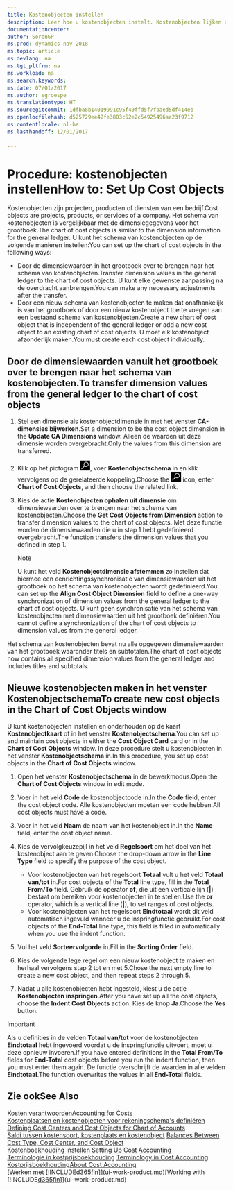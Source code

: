 ```yaml
---
title: Kostenobjecten instellen
description: Leer hoe u kostenobjecten instelt. Kostenobjecten lijken op dimensies voor het grootboek.
documentationcenter: 
author: SorenGP
ms.prod: dynamics-nav-2018
ms.topic: article
ms.devlang: na
ms.tgt_pltfrm: na
ms.workload: na
ms.search.keywords: 
ms.date: 07/01/2017
ms.author: sgroespe
ms.translationtype: HT
ms.sourcegitcommit: 1dfba8b14019991c95f40ffd5f7fbaed5df414eb
ms.openlocfilehash: d525729ee42fe3803c52e2c54925496aa23f9712
ms.contentlocale: nl-be
ms.lasthandoff: 12/01/2017

---
```

# <a name="how-to-set-up-cost-objects"></a><span data-ttu-id="81db6-103">Procedure: kostenobjecten instellen</span><span class="sxs-lookup"><span data-stu-id="81db6-103">How to: Set Up Cost Objects</span></span>
<span data-ttu-id="81db6-104">Kostenobjecten zijn projecten, producten of diensten van een bedrijf.</span><span class="sxs-lookup"><span data-stu-id="81db6-104">Cost objects are projects, products, or services of a company.</span></span> <span data-ttu-id="81db6-105">Het schema van kostenobjecten is vergelijkbaar met de dimensiegegevens voor het grootboek.</span><span class="sxs-lookup"><span data-stu-id="81db6-105">The chart of cost objects is similar to the dimension information for the general ledger.</span></span> <span data-ttu-id="81db6-106">U kunt het schema van kostenobjecten op de volgende manieren instellen:</span><span class="sxs-lookup"><span data-stu-id="81db6-106">You can set up the chart of cost objects in the following ways:</span></span>  

* <span data-ttu-id="81db6-107">Door de dimensiewaarden in het grootboek over te brengen naar het schema van kostenobjecten.</span><span class="sxs-lookup"><span data-stu-id="81db6-107">Transfer dimension values in the general ledger to the chart of cost objects.</span></span> <span data-ttu-id="81db6-108">U kunt elke gewenste aanpassing na de overdracht aanbrengen.</span><span class="sxs-lookup"><span data-stu-id="81db6-108">You can make any necessary adjustments after the transfer.</span></span>  
* <span data-ttu-id="81db6-109">Door een nieuw schema van kostenobjecten te maken dat onafhankelijk is van het grootboek of door een nieuw kostenobject toe te voegen aan een bestaand schema van kostenobjecten.</span><span class="sxs-lookup"><span data-stu-id="81db6-109">Create a new chart of cost object that is independent of the general ledger or add a new cost object to an existing chart of cost objects.</span></span> <span data-ttu-id="81db6-110">U moet elk kostenobject afzonderlijk maken.</span><span class="sxs-lookup"><span data-stu-id="81db6-110">You must create each cost object individually.</span></span>  

## <a name="to-transfer-dimension-values-from-the-general-ledger-to-the-chart-of-cost-objects"></a><span data-ttu-id="81db6-111">Door de dimensiewaarden vanuit het grootboek over te brengen naar het schema van kostenobjecten.</span><span class="sxs-lookup"><span data-stu-id="81db6-111">To transfer dimension values from the general ledger to the chart of cost objects</span></span>  
1.  <span data-ttu-id="81db6-112">Stel een dimensie als kostenobjectdimensie in met het venster **CA-dimensies bijwerken**.</span><span class="sxs-lookup"><span data-stu-id="81db6-112">Set a dimension to be the cost object dimension in the **Update CA Dimensions** window.</span></span> <span data-ttu-id="81db6-113">Alleen de waarden uit deze dimensie worden overgebracht.</span><span class="sxs-lookup"><span data-stu-id="81db6-113">Only the values from this dimension are transferred.</span></span>  
2.  <span data-ttu-id="81db6-114">Klik op het pictogram ![Zoeken naar pagina of rapport](media/ui-search/search_small.png "pictogram Zoeken naar pagina of rapport"), voer **Kostenobjectschema** in en klik vervolgens op de gerelateerde koppeling.</span><span class="sxs-lookup"><span data-stu-id="81db6-114">Choose the ![Search for Page or Report](media/ui-search/search_small.png "Search for Page or Report icon") icon, enter **Chart of Cost Objects**, and then choose the related link.</span></span>  
3.  <span data-ttu-id="81db6-115">Kies de actie **Kostenobjecten ophalen uit dimensie** om dimensiewaarden over te brengen naar het schema van kostenobjecten.</span><span class="sxs-lookup"><span data-stu-id="81db6-115">Choose the **Get Cost Objects from Dimension** action to transfer dimension values to the chart of cost objects.</span></span> <span data-ttu-id="81db6-116">Met deze functie worden de dimensiewaarden die u in stap 1 hebt gedefinieerd overgebracht.</span><span class="sxs-lookup"><span data-stu-id="81db6-116">The function transfers the dimension values that you defined in step 1.</span></span>  

    > [!NOTE]  
    >  <span data-ttu-id="81db6-117">U kunt het veld **Kostenobjectdimensie afstemmen** zo instellen dat hiermee een eenrichtingssynchronisatie van dimensiewaarden uit het grootboek op het schema van kostenobjecten wordt gedefinieerd.</span><span class="sxs-lookup"><span data-stu-id="81db6-117">You can set up the **Align Cost Object Dimension**  field to define a one-way synchronization of dimension values from the general ledger to the chart of cost objects.</span></span> <span data-ttu-id="81db6-118">U kunt geen synchronisatie van het schema van kostenobjecten met dimensiewaarden uit het grootboek definiëren.</span><span class="sxs-lookup"><span data-stu-id="81db6-118">You cannot define a synchronization of the chart of cost objects to dimension values from the general ledger.</span></span>  

<span data-ttu-id="81db6-119">Het schema van kostenobjecten bevat nu alle opgegeven dimensiewaarden van het grootboek waaronder titels en subtotalen.</span><span class="sxs-lookup"><span data-stu-id="81db6-119">The chart of cost objects now contains all specified dimension values from the general ledger and includes titles and subtotals.</span></span>  

## <a name="to-create-new-cost-objects-in-the-chart-of-cost-objects-window"></a><span data-ttu-id="81db6-120">Nieuwe kostenobjecten maken in het venster Kostenobjectschema</span><span class="sxs-lookup"><span data-stu-id="81db6-120">To create new cost objects in the Chart of Cost Objects window</span></span>  
<span data-ttu-id="81db6-121">U kunt kostenobjecten instellen en onderhouden op de kaart **Kostenobjectkaart** of in het venster **Kostenobjectschema**.</span><span class="sxs-lookup"><span data-stu-id="81db6-121">You can set up and maintain cost objects in either the **Cost Object Card** card or in the **Chart of Cost Objects** window.</span></span> <span data-ttu-id="81db6-122">In deze procedure stelt u kostenobjecten in het venster **Kostenobjectschema** in.</span><span class="sxs-lookup"><span data-stu-id="81db6-122">In this procedure, you set up cost objects in the **Chart of Cost Objects** window.</span></span>  

1.  <span data-ttu-id="81db6-123">Open het venster **Kostenobjectschema** in de bewerkmodus.</span><span class="sxs-lookup"><span data-stu-id="81db6-123">Open the **Chart of Cost Objects** window in edit mode.</span></span>  
2.  <span data-ttu-id="81db6-124">Voer in het veld **Code** de kostenobjectcode in.</span><span class="sxs-lookup"><span data-stu-id="81db6-124">In the **Code** field, enter the cost object code.</span></span> <span data-ttu-id="81db6-125">Alle kostenobjecten moeten een code hebben.</span><span class="sxs-lookup"><span data-stu-id="81db6-125">All cost objects must have a code.</span></span>  
3.  <span data-ttu-id="81db6-126">Voer in het veld **Naam** de naam van het kostenobject in.</span><span class="sxs-lookup"><span data-stu-id="81db6-126">In the **Name** field, enter the cost object name.</span></span>  
4.  <span data-ttu-id="81db6-127">Kies de vervolgkeuzepijl in het veld **Regelsoort** om het doel van het kostenobject aan te geven.</span><span class="sxs-lookup"><span data-stu-id="81db6-127">Choose the drop-down arrow in the **Line Type** field to specify the purpose of the cost object.</span></span>  

    * <span data-ttu-id="81db6-128">Voor kostenobjecten van het regelsoort **Totaal** vult u het veld **Totaal van/tot** in.</span><span class="sxs-lookup"><span data-stu-id="81db6-128">For cost objects of the **Total** line type, fill in the **Total From/To** field.</span></span> <span data-ttu-id="81db6-129">Gebruik de operator **of**, die uit een verticale lijn (**&#124;**) bestaat om bereiken voor kostenobjecten in te stellen.</span><span class="sxs-lookup"><span data-stu-id="81db6-129">Use the **or** operator, which is a vertical line (**&#124;**), to set ranges of cost objects.</span></span>  
    * <span data-ttu-id="81db6-130">Voor kostenobjecten van het regelsoort **Eindtotaal** wordt dit veld automatisch ingevuld wanneer u de inspringfunctie gebruikt.</span><span class="sxs-lookup"><span data-stu-id="81db6-130">For cost objects of the **End-Total** line type, this field is filled in automatically when you use  the indent function.</span></span>  
5.  <span data-ttu-id="81db6-131">Vul het veld **Sorteervolgorde** in.</span><span class="sxs-lookup"><span data-stu-id="81db6-131">Fill in the **Sorting Order** field.</span></span>  
6.  <span data-ttu-id="81db6-132">Kies de volgende lege regel om een nieuw kostenobject te maken en herhaal vervolgens stap 2 tot en met 5.</span><span class="sxs-lookup"><span data-stu-id="81db6-132">Chose the next empty line to create a new cost object, and then repeat steps 2 through 5.</span></span>  
7.  <span data-ttu-id="81db6-133">Nadat u alle kostenobjecten hebt ingesteld, kiest u de actie **Kostenobjecten inspringen**.</span><span class="sxs-lookup"><span data-stu-id="81db6-133">After you have set up all the cost objects, choose the **Indent Cost Objects** action.</span></span> <span data-ttu-id="81db6-134">Kies de knop **Ja**.</span><span class="sxs-lookup"><span data-stu-id="81db6-134">Choose the **Yes** button.</span></span>  

> [!IMPORTANT]  
>  <span data-ttu-id="81db6-135">Als u definities in de velden **Totaal van/tot** voor de kostenobjecten **Eindtotaal** hebt ingevoerd voordat u de inspringfunctie uitvoert, moet u deze opnieuw invoeren.</span><span class="sxs-lookup"><span data-stu-id="81db6-135">If you have entered definitions in the **Total From/To** fields for **End-Total** cost objects before you run the indent function, then you must enter them again.</span></span> <span data-ttu-id="81db6-136">De functie overschrijft de waarden in alle velden **Eindtotaal**.</span><span class="sxs-lookup"><span data-stu-id="81db6-136">The function overwrites the values in all **End-Total** fields.</span></span>  

## <a name="see-also"></a><span data-ttu-id="81db6-137">Zie ook</span><span class="sxs-lookup"><span data-stu-id="81db6-137">See Also</span></span>  
[<span data-ttu-id="81db6-138">Kosten verantwoorden</span><span class="sxs-lookup"><span data-stu-id="81db6-138">Accounting for Costs</span></span>](finance-manage-cost-accounting.md)  
<span data-ttu-id="81db6-139">[Kostenplaatsen en kostenobjecten voor rekeningschema's definiëren](finance-defining-cost-centers-and-cost-objects-for-chart-of-accounts.md) </span><span class="sxs-lookup"><span data-stu-id="81db6-139">[Defining Cost Centers and Cost Objects for Chart of Accounts](finance-defining-cost-centers-and-cost-objects-for-chart-of-accounts.md) </span></span>  
<span data-ttu-id="81db6-140">[Saldi tussen kostensoort, kostenplaats en kostenobject](finance-balances-between-cost-type-cost-center-and-cost-object.md) </span><span class="sxs-lookup"><span data-stu-id="81db6-140">[Balances Between Cost Type, Cost Center, and Cost Object](finance-balances-between-cost-type-cost-center-and-cost-object.md) </span></span>  
<span data-ttu-id="81db6-141">[Kostenboekhouding instellen](finance-set-up-cost-accounting.md) </span><span class="sxs-lookup"><span data-stu-id="81db6-141">[Setting Up Cost Accounting](finance-set-up-cost-accounting.md) </span></span>  
<span data-ttu-id="81db6-142">[Terminologie in kostprijsboekhouding](finance-terminology-in-cost-accounting.md) </span><span class="sxs-lookup"><span data-stu-id="81db6-142">[Terminology in Cost Accounting](finance-terminology-in-cost-accounting.md) </span></span>  
[<span data-ttu-id="81db6-143">Kostprijsboekhouding</span><span class="sxs-lookup"><span data-stu-id="81db6-143">About Cost Accounting</span></span>](finance-about-cost-accounting.md)  
<span data-ttu-id="81db6-144">[Werken met [!INCLUDE[d365fin](includes/d365fin_md.md)]](ui-work-product.md)</span><span class="sxs-lookup"><span data-stu-id="81db6-144">[Working with [!INCLUDE[d365fin](includes/d365fin_md.md)]](ui-work-product.md)</span></span>

